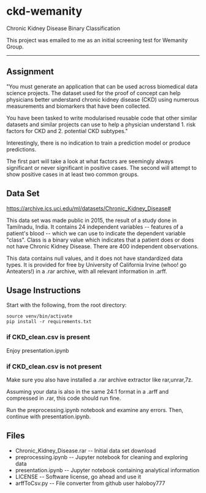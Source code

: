 # ckd-wemanity
Chronic Kidney Disease Binary Classification

This project was emailed to me as an initial screening test for Wemanity Group.

***

## Assignment

"You must generate an application that can be used across biomedical data science projects.  The dataset used for the proof of concept can help physicians better understand chronic kidney disease (CKD) using numerous measurements and biomarkers that have been collected.

You have been tasked to write modularised reusable code that other similar datasets and
similar projects can use to help a physician understand 1. risk factors for CKD and 2. potential CKD subtypes."

Interestingly, there is no indication to train a prediction model or produce predictions.

The first part will take a look at what factors are seemingly always significant or never significant in positive cases.  The second will attempt to show positive cases in at least two common groups.

## Data Set

https://archive.ics.uci.edu/ml/datasets/Chronic_Kidney_Disease#

This data set was made public in 2015, the result of a study done in Tamilnadu, India.  It contains 24 independent variables -- features of a patient's blood -- which we can use to indicate the dependent variable "class".  Class is a binary value which indicates that a patient does or does not have Chronic Kidney Disease.  There are 400 independent observations.

This data contains null values, and it does not have standardized data types.  It is provided for free by University of California Irvine (whoo! go Anteaters!) in a .rar archive, with all relevant information in .arff.


## Usage Instructions

Start with the following, from the root directory:

    source venv/bin/activate
    pip install -r requirements.txt

### if CKD_clean.csv is present

Enjoy presentation.ipynb

### if CKD_clean.csv is not present

Make sure you also have installed a .rar archive extractor like rar,unrar,7z.

Assuming your data is also in the same 24:1 format in a .arff and compressed in .rar, this code should run fine.

Run the preprocessing.ipynb notebook and examine any errors. Then, continue with presentation.ipynb.


## Files

 * Chronic_Kidney_Disease.rar -- Initial data set download
 * preprocessing.ipynb -- Jupyter notebook for cleaning and exploring data
 * presentation.ipynb -- Jupyter notebook containing analytical information
 * LICENSE -- Software license, go ahead and use it
 * arffToCsv.py -- File converter from github user haloboy777